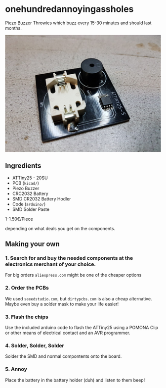 # onehundredannoyingassholes 

Piezo Buzzer Throwies which buzz every 15-30 minutes and should last months.

![Throwie](https://raw.githubusercontent.com/MeksPwnschlager/onehundredannoyingassholes/master/img/done.jpg)

## Ingredients

 - ATTiny25 - 20SU
 - PCB (`kicad/`)
 - Piezo Buzzer
 - CRC2032 Battery
 - SMD CR2032 Battery Hodler
 - Code (`arduino/`)
 - SMD Solder Paste
 

1-1.50€/Piece

depending on what deals you get on the components.

## Making your own


### 1. Search for and buy the needed components at the electronics merchant of your choice.

For big orders `aliexpress.com` might be one of the cheaper options

### 2. Order the PCBs

We used `seeedstudio.com`, but `dirtypcbs.com` is also a cheap alternative. Maybe even buy a solder mask to make your life easier!

### 3. Flash the chips

Use the included arduino code to flash the ATTiny25 using a POMONA Clip or other means of electrical contact and an AVR programmer.

### 4. Solder, Solder, Solder

Solder the SMD and normal compontents onto the board.

### 5. Annoy

Place the battery in the battery holder (duh) and listen to them beep!
